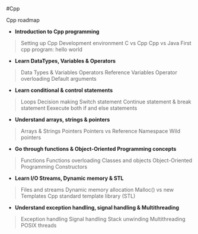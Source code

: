 #Cpp

Cpp roadmap

- **Introduction to Cpp programming**
> Setting up Cpp Development environment
> C vs Cpp
> Cpp vs Java
> First cpp program: hello world

- **Learn DataTypes, Variables & Operators**
> Data Types & Variables
> Operators
> Reference Variables
> Operator overloading
> Default arguments

- **Learn conditional & control statements**
> Loops
> Decision making
> Switch statement
> Continue statement & break statement
> Eexecute both if and else statements

- **Understand arrays, strings & pointers**
> Arrays & Strings
> Pointers
> Pointers vs Reference
> Namespace
> Wild pointers

- **Go through functions & Object-Oriented Programming concepts**
> Functions
> Functions overloading
> Classes and objects
> Object-Oriented Programming
> Constructors

- **Learn I/O Streams, Dynamic memory & STL**
> Files and streams
> Dynamic memory allocation
> Malloc() vs new
> Templates
> Cpp standard template library (STL)

- **Understand exception handling, signal handling & Multithreading**
> Exception handling
> Signal handling
> Stack unwinding
> Multithreading
> POSIX threads
